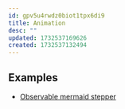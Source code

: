 ```yaml
---
id: gpv5u4rwdz0biot1tpx6di9
title: Animation
desc: ""
updated: 1732537169626
created: 1732537132494
---
```


## Examples

- [Observable mermaid stepper](https://observablehq.com/@tomlarkworthy/animated-sequence-diagrams)
